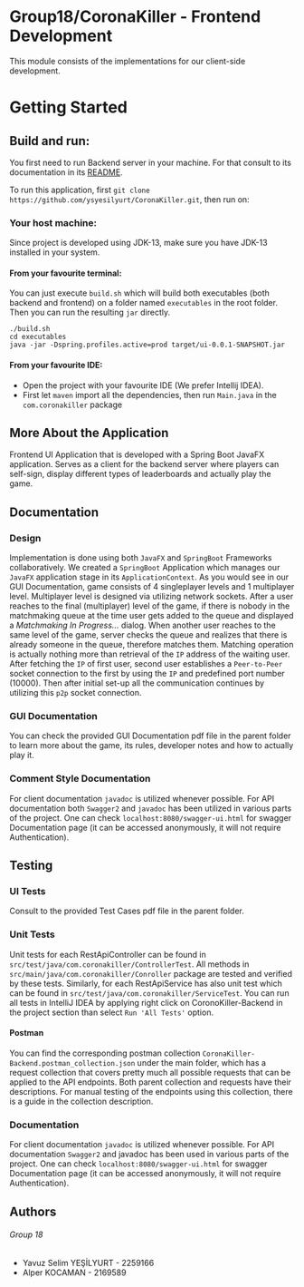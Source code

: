 # Group18/CoronaKiller - Frontend Development

This module consists of the implementations for our client-side development.

# Getting Started

## Build and run:
You first need to run Backend server in your machine. For that consult to its documentation in its [README](https://github.com/ysyesilyurt/CoronaKiller/tree/master/server/CoronaKillerBackend).

To run this application, first `git clone https://github.com/ysyesilyurt/CoronaKiller.git`, then run on:

### Your host machine:
Since project is developed using JDK-13, make sure you have JDK-13 installed in your system.
#### From your favourite terminal:
You can just execute `build.sh` which will build both executables (both backend and frontend) on a folder named `executables` in the root folder. Then you can run the resulting `jar` directly.
```
./build.sh
cd executables
java -jar -Dspring.profiles.active=prod target/ui-0.0.1-SNAPSHOT.jar
```

#### From your favourite IDE:
* Open the project with your favourite IDE (We prefer Intellij IDEA).
* First let `maven` import all the dependencies, then run `Main.java` in the `com.coronakiller` package 

## More About the Application
Frontend UI Application that is developed with a Spring Boot JavaFX application. Serves as a client for the backend server where players can self-sign, display different types of leaderboards and actually play the game.

## Documentation
### Design
Implementation is done using both `JavaFX` and `SpringBoot` Frameworks collaboratively. We created a `SpringBoot` Application which manages our `JavaFX` application stage in its `ApplicationContext`. As you would see in our GUI Documentation, game consists of 4 singleplayer levels and 1 multiplayer level. Multiplayer level is designed via utilizing network sockets. After a user reaches to the final (multiplayer) level of the game, if there is nobody in the matchmaking queue at the time user gets added to the queue and displayed a *Matchmaking In Progress...* dialog. When another user reaches to the same level of the game, server checks the queue and realizes that there is already someone in the queue, therefore matches them. Matching operation is actually nothing more than retrieval of the `IP` address of the waiting user. After fetching the `IP` of first user, second user establishes a `Peer-to-Peer` socket connection to the first by using the `IP` and predefined port number (10000). Then after initial set-up all the communication continues by utilizing this `p2p` socket connection. 

### GUI Documentation
You can check the provided GUI Documentation pdf file in the parent folder to learn more about the game, its rules, developer notes and how to actually play it.

### Comment Style Documentation
For client documentation `javadoc` is utilized whenever possible. For API documentation both `Swagger2` and `javadoc` has been utilized in various parts of the project. One can check `localhost:8080/swagger-ui.html` for swagger Documentation page (it can be accessed anonymously, it will not require Authentication).

## Testing
### UI Tests
Consult to the provided Test Cases pdf file in the parent folder.

### Unit Tests
Unit tests for each RestApiController can be found in `src/test/java/com.coronakiller/ControllerTest`. 
All methods in `src/main/java/com.coronakiller/Conroller` package are tested and 
verified by these tests. Similarly, for each RestApiService has also unit test which can be found in 
`src/test/java/com.coronakiller/ServiceTest`. You can run all tests in IntelliJ IDEA by applying
right click on CoronoKiller-Backend in the project section than select `Run 'All Tests'`
 option.
#### Postman
You can find the corresponding postman collection `CoronaKiller-Backend.postman_collection.json` under the main folder, which has a request collection that covers pretty much all possible requests that can be applied to the API endpoints. Both parent collection and requests have their descriptions. For manual testing of the endpoints using this collection, there is a guide in the collection description.

### Documentation
For client documentation `javadoc` is utilized whenever possible. For API documentation `Swagger2` and javadoc has been used in various parts of the project. One can check `localhost:8080/swagger-ui.html` for swagger Documentation page (it can be accessed anonymously, it will not require Authentication).

## Authors
###### Group 18
* Yavuz Selim YEŞİLYURT - 2259166
* Alper KOCAMAN - 2169589
